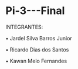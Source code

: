 # Pi-3---Final

INTEGRANTES:

• Jardel Silva Barros Junior

• Ricardo Dias dos Santos

• Kawan Melo Fernandes
